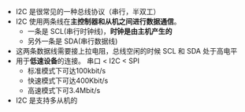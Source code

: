 -  I2C 是很常见的一种总线协议（串行，半双工）
-  I2C 使用两条线在**主控制器和从机之间进行数据通信**。
	- 一条是 SCL(串行时钟线)，**时钟是由主机产生的**
	- 另外一条是 SDA(串行数据线)
- 这两条数据线需要接上拉电阻，总线空闲的时候 SCL 和 SDA 处于高电平
- 用于**低速设备**的连接。 串口 < I2C < SPI
	- 标准模式下可达100kbit/s
	- 快速模式下可达400Kbit/s
	- 高速模式下可3.4Mbit/s
- I2C 是支持多从机的